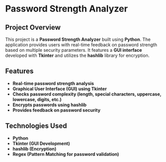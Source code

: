 # Password Strength Analyzer

## Project Overview
This project is a **Password Strength Analyzer** built using **Python**. The application provides users with real-time feedback on password strength based on multiple security parameters. It features a **GUI interface** developed with **Tkinter** and utilizes the **hashlib** library for encryption.

## Features
- **Real-time password strength analysis**
- **Graphical User Interface (GUI) using Tkinter**
- **Checks password complexity (length, special characters, uppercase, lowercase, digits, etc.)**
- **Encrypts passwords using hashlib**
- **Provides feedback on password security**

## Technologies Used
- **Python**
- **Tkinter (GUI Development)**
- **hashlib (Encryption)**
- **Regex (Pattern Matching for password validation)**

